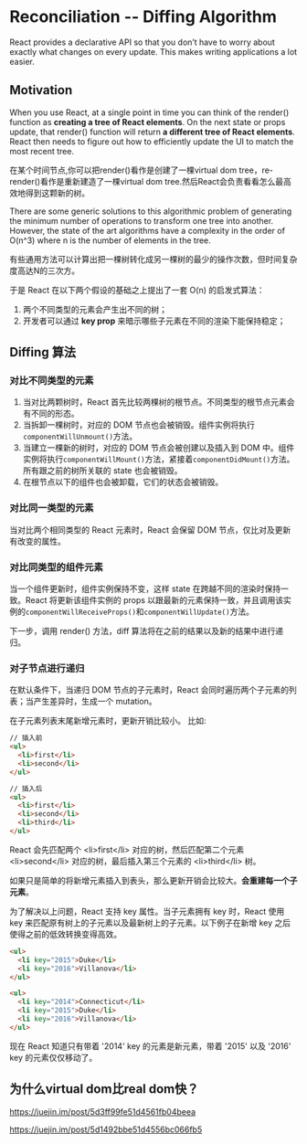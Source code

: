 # Reconciliation -- Diffing Algorithm 

React provides a declarative API so that you don’t have to worry about exactly what changes on every update. This makes writing applications a lot easier.

## Motivation

When you use React, at a single point in time you can think of the render() function as **creating a tree of React elements**. On the next state or props update, that render() function will return **a different tree of React elements**. React then needs to figure out how to efficiently update the UI to match the most recent tree.

在某个时间节点,你可以把render()看作是创建了一棵virtual dom tree，re-render()看作是重新建造了一棵virtual dom tree.然后React会负责看看怎么最高效地得到这颗新的树。

There are some generic solutions to this algorithmic problem of generating the minimum number of operations to transform one tree into another. However, the state of the art algorithms have a complexity in the order of O(n^3) where n is the number of elements in the tree.

有些通用方法可以计算出把一棵树转化成另一棵树的最少的操作次数，但时间复杂度高达N的三次方。

于是 React 在以下两个假设的基础之上提出了一套 O(n) 的启发式算法：

1. 两个不同类型的元素会产生出不同的树；
2. 开发者可以通过 **key prop** 来暗示哪些子元素在不同的渲染下能保持稳定；

## Diffing 算法

### 对比不同类型的元素
1. 当对比两颗树时，React 首先比较两棵树的根节点。不同类型的根节点元素会有不同的形态。
2. 当拆卸一棵树时，对应的 DOM 节点也会被销毁。组件实例将执行 `componentWillUnmount()`方法。
3. 当建立一棵新的树时，对应的 DOM 节点会被创建以及插入到 DOM 中。组件实例将执行`componentWillMount()`方法，紧接着`componentDidMount()`方法。所有跟之前的树所关联的 state 也会被销毁。
4. 在根节点以下的组件也会被卸载，它们的状态会被销毁。

### 对比同一类型的元素
当对比两个相同类型的 React 元素时，React 会保留 DOM 节点，仅比对及更新有改变的属性。

### 对比同类型的组件元素
当一个组件更新时，组件实例保持不变，这样 state 在跨越不同的渲染时保持一致。React 将更新该组件实例的 props 以跟最新的元素保持一致，并且调用该实例的`componentWillReceiveProps()`和`componentWillUpdate()`方法。

下一步，调用 render() 方法，diff 算法将在之前的结果以及新的结果中进行递归。

### 对子节点进行递归
在默认条件下，当递归 DOM 节点的子元素时，React 会同时遍历两个子元素的列表；当产生差异时，生成一个 mutation。

在子元素列表末尾新增元素时，更新开销比较小。
比如:
```html
// 插入前
<ul>
  <li>first</li>
  <li>second</li>
</ul>

// 插入后
<ul>
  <li>first</li>
  <li>second</li>
  <li>third</li>
</ul>
```

React 会先匹配两个 \<li>first\</li> 对应的树，然后匹配第二个元素 \<li>second\</li> 对应的树，最后插入第三个元素的 \<li>third\</li> 树。

如果只是简单的将新增元素插入到表头，那么更新开销会比较大。**会重建每一个子元素**。

为了解决以上问题，React 支持 key 属性。当子元素拥有 key 时，React 使用 key 来匹配原有树上的子元素以及最新树上的子元素。以下例子在新增 key 之后使得之前的低效转换变得高效。

```html
<ul>
  <li key="2015">Duke</li>
  <li key="2016">Villanova</li>
</ul>

<ul>
  <li key="2014">Connecticut</li>
  <li key="2015">Duke</li>
  <li key="2016">Villanova</li>
</ul>
```

现在 React 知道只有带着 '2014' key 的元素是新元素，带着 '2015' 以及 '2016' key 的元素仅仅移动了。

## 为什么virtual dom比real dom快？

https://juejin.im/post/5d3ff99fe51d4561fb04beea

https://juejin.im/post/5d1492bbe51d4556bc066fb5



